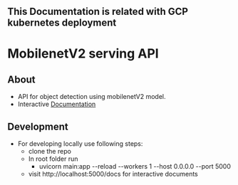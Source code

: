 ## This Documentation is related with GCP kubernetes deployment
# MobilenetV2 serving API

##  About
- API for object detection using mobilenetV2 model.
- Interactive [Documentation](https://dedicated-tensor.herokuapp.com/docs)

## Development
- For developing locally use following steps:
    - clone the repo
    - In root folder run
        - uvicorn main:app --reload --workers 1 --host 0.0.0.0 --port 5000
    - visit http://localhost:5000/docs for interactive documents
